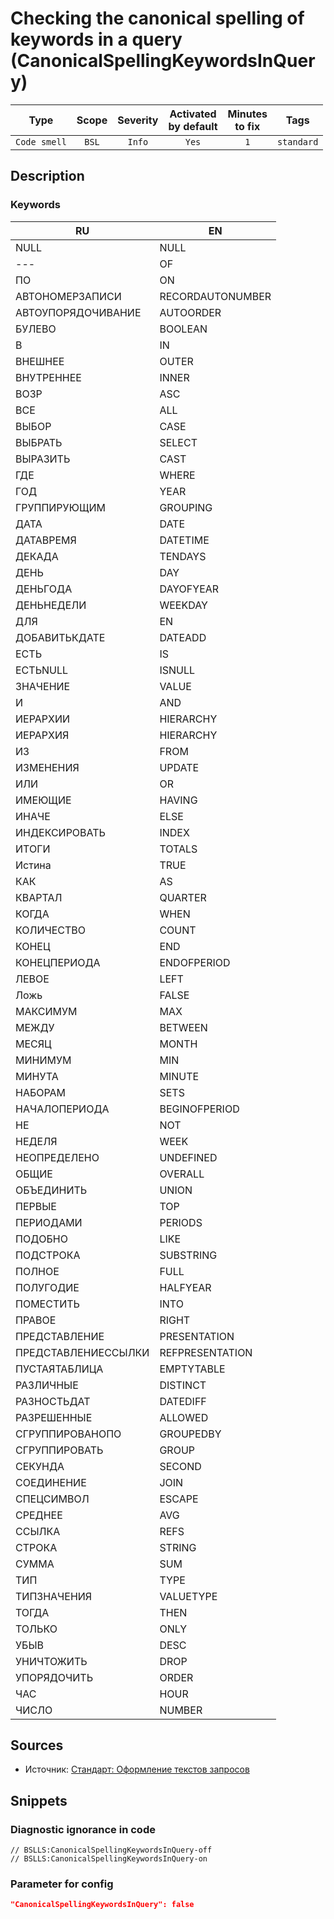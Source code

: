 # Checking the canonical spelling of keywords in a query (CanonicalSpellingKeywordsInQuery)

|     Type     | Scope | Severity |    Activated<br>by default    |    Minutes<br>to fix    |    Tags    |
|:------------:|:-----:|:--------:|:-----------------------------:|:-----------------------:|:----------:|
| `Code smell` | `BSL` |  `Info`  |             `Yes`             |           `1`           | `standard` |

<!-- Блоки выше заполняются автоматически, не трогать -->
## Description

### Keywords

| RU                | EN                |
|-------------------|-------------------|
|NULL               |NULL               |
|---                |OF                 |
|ПО                 |ON                 |
|АВТОНОМЕРЗАПИСИ    |RECORDAUTONUMBER   |
|АВТОУПОРЯДОЧИВАНИЕ |AUTOORDER          |
|БУЛЕВО             |BOOLEAN            |
|В                  |IN                 |
|ВНЕШНЕЕ            |OUTER              |
|ВНУТРЕННЕЕ         |INNER              |
|ВОЗР               |ASC                |
|ВСЕ                |ALL                |
|ВЫБОР              |CASE               |
|ВЫБРАТЬ            |SELECT             |
|ВЫРАЗИТЬ           |CAST               |
|ГДЕ                |WHERE              |
|ГОД                |YEAR               |
|ГРУППИРУЮЩИМ       |GROUPING           |
|ДАТА               |DATE               |
|ДАТАВРЕМЯ          |DATETIME           |
|ДЕКАДА             |TENDAYS            |
|ДЕНЬ               |DAY                |
|ДЕНЬГОДА           |DAYOFYEAR          |
|ДЕНЬНЕДЕЛИ         |WEEKDAY            |
|ДЛЯ                |EN                 |
|ДОБАВИТЬКДАТЕ      |DATEADD            |
|ЕСТЬ               |IS                 |
|ЕСТЬNULL           |ISNULL             |
|ЗНАЧЕНИЕ           |VALUE              |
|И                  |AND                |
|ИЕРАРХИИ           |HIERARCHY          |
|ИЕРАРХИЯ           |HIERARCHY          |
|ИЗ                 |FROM               |
|ИЗМЕНЕНИЯ          |UPDATE             |
|ИЛИ                |OR                 |
|ИМЕЮЩИЕ            |HAVING             |
|ИНАЧЕ              |ELSE               |
|ИНДЕКСИРОВАТЬ      |INDEX              |
|ИТОГИ              |TOTALS             |
|Истина             |TRUE               |
|КАК                |AS                 |
|КВАРТАЛ            |QUARTER            |
|КОГДА              |WHEN               |
|КОЛИЧЕСТВО         |COUNT              |
|КОНЕЦ              |END                |
|КОНЕЦПЕРИОДА       |ENDOFPERIOD        |
|ЛЕВОЕ              |LEFT               |
|Ложь               |FALSE              |
|МАКСИМУМ           |MAX                |
|МЕЖДУ              |BETWEEN            |
|МЕСЯЦ              |MONTH              |
|МИНИМУМ            |MIN                |
|МИНУТА             |MINUTE             |
|НАБОРАМ            |SETS               |
|НАЧАЛОПЕРИОДА      |BEGINOFPERIOD      |
|НЕ                 |NOT                |
|НЕДЕЛЯ             |WEEK               |
|НЕОПРЕДЕЛЕНО       |UNDEFINED          |
|ОБЩИЕ              |OVERALL            |
|ОБЪЕДИНИТЬ         |UNION              |
|ПЕРВЫЕ             |TOP                |
|ПЕРИОДАМИ          |PERIODS            |
|ПОДОБНО            |LIKE               |
|ПОДСТРОКА          |SUBSTRING          |
|ПОЛНОЕ             |FULL               |
|ПОЛУГОДИЕ          |HALFYEAR           |
|ПОМЕСТИТЬ          |INTO               |
|ПРАВОЕ             |RIGHT              |
|ПРЕДСТАВЛЕНИЕ      |PRESENTATION       |
|ПРЕДСТАВЛЕНИЕССЫЛКИ|REFPRESENTATION    |
|ПУСТАЯТАБЛИЦА      |EMPTYTABLE         |
|РАЗЛИЧНЫЕ          |DISTINCT           |
|РАЗНОСТЬДАТ        |DATEDIFF           |
|РАЗРЕШЕННЫЕ        |ALLOWED            |
|СГРУППИРОВАНОПО    |GROUPEDBY          |
|СГРУППИРОВАТЬ      |GROUP              |
|СЕКУНДА            |SECOND             |
|СОЕДИНЕНИЕ         |JOIN               |
|СПЕЦСИМВОЛ         |ESCAPE             |
|СРЕДНЕЕ            |AVG                |
|ССЫЛКА             |REFS               |
|СТРОКА             |STRING             |
|СУММА              |SUM                |
|ТИП                |TYPE               |
|ТИПЗНАЧЕНИЯ        |VALUETYPE          |
|ТОГДА              |THEN               |
|ТОЛЬКО             |ONLY               |
|УБЫВ               |DESC               |
|УНИЧТОЖИТЬ         |DROP               |
|УПОРЯДОЧИТЬ        |ORDER              |
|ЧАС                |HOUR               |
|ЧИСЛО              |NUMBER             |   

## Sources
<!-- Необходимо указывать ссылки на все источники, из которых почерпнута информация для создания диагностики -->

* Источник: [Стандарт: Оформление текстов запросов](https://its.1c.ru/db/v8std#content:437:hdoc)

## Snippets

<!-- Блоки ниже заполняются автоматически, не трогать -->
### Diagnostic ignorance in code

```bsl
// BSLLS:CanonicalSpellingKeywordsInQuery-off
// BSLLS:CanonicalSpellingKeywordsInQuery-on
```

### Parameter for config

```json
"CanonicalSpellingKeywordsInQuery": false
```
